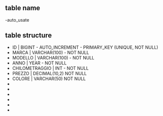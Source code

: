 ## table name
-auto_usate

## table structure

- ID | BIGINT - AUTO_INCREMENT - PRIMARY_KEY (UNIQUE, NOT NULL)
- MARCA | VARCHAR(100) - NOT NULL
- MODELLO | VARCHAR(100) - NOT NULL
- ANNO | YEAR - NOT NULL
- CHILOMETRAGGIO | INT - NOT NULL
- PREZZO | DECIMAL(10,2) NOT NULL
- COLORE | VARCHAR(50) NOT NULL
- 
-
-
-
-
-
